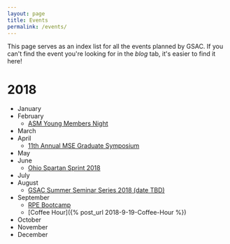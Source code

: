 ```yaml
---
layout: page
title: Events
permalink: /events/
---
```


This page serves as an index list for all the events planned by GSAC. If you can't find the event you're looking for in the _blog_ tab, it's easier to find it here!

# 2018
- January
- February
  - [ASM Young Members Night](https://mse-gsac.github.io/ASM-Young-Members-Night-2018/)
- March
- April
  - [11th Annual MSE Graduate Symposium](https://mse-gsac.github.io/Grad-Symposium-2018)
- May
- June
  - [Ohio Spartan Sprint 2018](https://mse-gsac.github.io/Ohio-Spartan-Sprint-2018)
- July
- August
  - [GSAC Summer Seminar Series 2018 (date TBD)](https://mse-gsac.github.io/GSAC-Summer-Seminar-Series)
- September
  - [RPE Bootcamp](https://drive.google.com/open?id=1OTNPSCYbzDjdwjCG14k823sUoih2r3fO)
  - [Coffee Hour]({% post_url 2018-9-19-Coffee-Hour %})
- October
- November
- December
